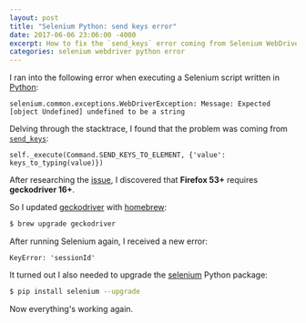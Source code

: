 ```yaml
---
layout: post
title: "Selenium Python: send keys error"
date: 2017-06-06 23:06:00 -4000
excerpt: How to fix the `send_keys` error coming from Selenium WebDriver for Python.
categories: selenium webdriver python error
---
```


I ran into the following error when executing a Selenium script written in [Python](https://github.com/SeleniumHQ/selenium/wiki/Python-Bindings):

```
selenium.common.exceptions.WebDriverException: Message: Expected [object Undefined] undefined to be a string
```

Delving through the stacktrace, I found that the problem was coming from [`send_keys`](http://selenium-python.readthedocs.io/api.html#selenium.webdriver.common.action_chains.ActionChains.send_keys):

```
self._execute(Command.SEND_KEYS_TO_ELEMENT, {'value': keys_to_typing(value)})
```

After researching the [issue](https://github.com/mozilla/geckodriver/issues/659), I discovered that **Firefox 53+** requires **geckodriver 16+**.

So I updated [geckodriver](https://github.com/mozilla/geckodriver/releases) with [homebrew](https://brew.sh/):

```sh
$ brew upgrade geckodriver
```

After running Selenium again, I received a new error:

```
KeyError: 'sessionId'
```

It turned out I also needed to upgrade the [selenium](https://pypi.python.org/pypi/selenium) Python package:

```sh
$ pip install selenium --upgrade
```

Now everything's working again.
